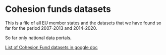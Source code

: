 # Cohesion funds datasets

This is a file of all EU member states and the datasets that we have found so far for the period 2007-2013 and 2014-2020.

So far only national data portals.

[List of Cohesion Fund datasets in google doc][gdoc]

[gdoc]: https://docs.google.com/spreadsheets/d/1RkC_YuWWlhGxyDRc-bpD_zaWAXK78GpPr8nfPesQfSY/edit?pref=2&pli=1#gid=0
